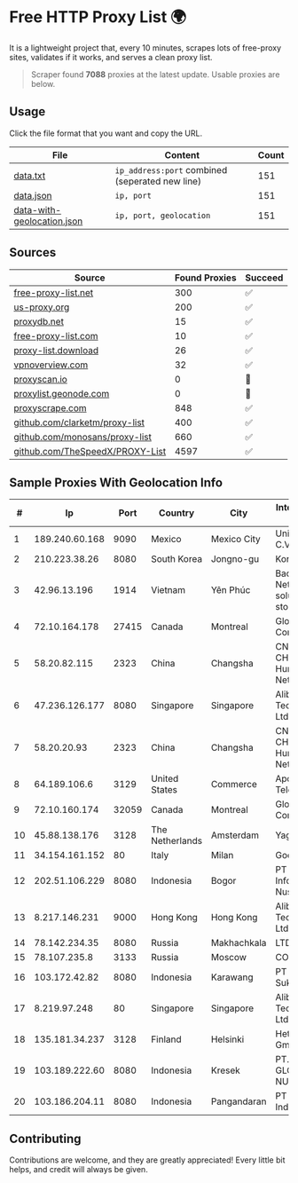 
# Free HTTP Proxy List 🌍

It is a lightweight project that, every 10 minutes, scrapes lots of free-proxy sites, validates if it works, and serves a clean proxy list.


> Scraper found **7088** proxies at the latest update. Usable proxies are below.

## Usage

Click the file format that you want and copy the URL.


|File|Content|Count|
|----|-------|-----|
|[data.txt](https://raw.githubusercontent.com/themiralay/Proxy-List-World/master/data.txt)|`ip_address:port` combined (seperated new line)|151|
|[data.json](https://raw.githubusercontent.com/themiralay/Proxy-List-World/master/data.json)|`ip, port`|151|
|[data-with-geolocation.json](https://raw.githubusercontent.com/themiralay/Proxy-List-World/master/data-with-geolocation.json)|`ip, port, geolocation`|151|

## Sources

|Source|Found Proxies|Succeed|
|------|-------------|-------|
|[free-proxy-list.net](https://free-proxy-list.net)|300|✅|
|[us-proxy.org](https://www.us-proxy.org)|200|✅|
|[proxydb.net](http://proxydb.net)|15|✅|
|[free-proxy-list.com](https://free-proxy-list.com/?page=&port=&type%5B%5D=http&type%5B%5D=https&up_time=0&search=Search)|10|✅|
|[proxy-list.download](https://www.proxy-list.download/HTTP)|26|✅|
|[vpnoverview.com](https://vpnoverview.com/privacy/anonymous-browsing/free-proxy-servers)|32|✅|
|[proxyscan.io](https://www.proxyscan.io)|0|🚫|
|[proxylist.geonode.com](https://proxylist.geonode.com/api/proxy-list?limit=300&page=1&sort_by=lastChecked&sort_type=desc&protocols=http,https)|0|🚫|
|[proxyscrape.com](https://api.proxyscrape.com/v2/?request=displayproxies&protocol=http&timeout=10000&country=all&ssl=all&anonymity=all)|848|✅|
|[github.com/clarketm/proxy-list](https://raw.githubusercontent.com/clarketm/proxy-list/master/proxy-list-raw.txt)|400|✅|
|[github.com/monosans/proxy-list](https://raw.githubusercontent.com/monosans/proxy-list/main/proxies/http.txt)|660|✅|
|[github.com/TheSpeedX/PROXY-List](https://raw.githubusercontent.com/TheSpeedX/PROXY-List/master/http.txt)|4597|✅|


## Sample Proxies With Geolocation Info

|#|Ip|Port|Country|City|Internet Service Provider|
|-|--|----|-------|----|-------------------------|
|1|189.240.60.168|9090|Mexico|Mexico City|Uninet S.A. de C.V.|
|2|210.223.38.26|8080|South Korea|Jongno-gu|Korea Telecom|
|3|42.96.13.196|1914|Vietnam|Yên Phúc|Bach Kim Network solutions Join stock company|
|4|72.10.164.178|27415|Canada|Montreal|GloboTech Communications|
|5|58.20.82.115|2323|China|Changsha|CNC Group CHINA169 Hunan Province Network|
|6|47.236.126.177|8080|Singapore|Singapore|Alibaba (US) Technology Co., Ltd.|
|7|58.20.20.93|2323|China|Changsha|CNC Group CHINA169 Hunan Province Network|
|8|64.189.106.6|3129|United States|Commerce|Apogee Telecom Inc.|
|9|72.10.160.174|32059|Canada|Montreal|GloboTech Communications|
|10|45.88.138.176|3128|The Netherlands|Amsterdam|Yaglom Labs Ltd|
|11|34.154.161.152|80|Italy|Milan|Google LLC|
|12|202.51.106.229|8080|Indonesia|Bogor|PT Solusi Infostruktur Nusantara|
|13|8.217.146.231|9000|Hong Kong|Hong Kong|Alibaba (US) Technology Co., Ltd.|
|14|78.142.234.35|8080|Russia|Makhachkala|LTD "Erline"|
|15|78.107.235.8|3133|Russia|Moscow|CORBINA|
|16|103.172.42.82|8080|Indonesia|Karawang|PT Media Solusi Sukses|
|17|8.219.97.248|80|Singapore|Singapore|Alibaba (US) Technology Co., Ltd.|
|18|135.181.34.237|3128|Finland|Helsinki|Hetzner Online GmbH|
|19|103.189.222.60|8080|Indonesia|Kresek|PT. WIKAPLUS GLOBAL NUSANTARA|
|20|103.186.204.11|8080|Indonesia|Pangandaran|PT Afna Digital Indonesia|



## Contributing

Contributions are welcome, and they are greatly appreciated! Every
little bit helps, and credit will always be given.

